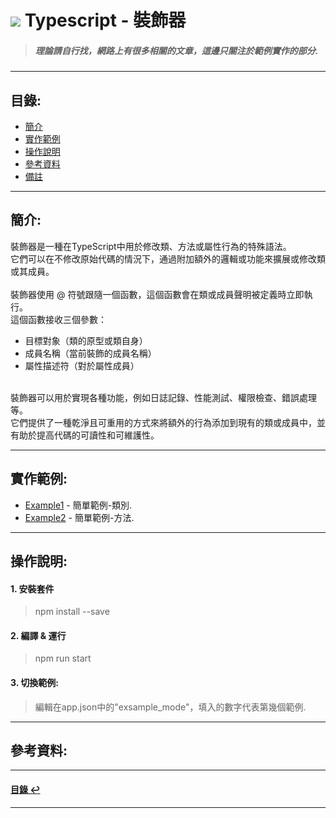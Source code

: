 # ![](https://drive.google.com/uc?id=10INx5_pkhMcYRdx_OO4rXNXxcsvPtBYq) Typescript - 裝飾器
> ##### 理論請自行找，網路上有很多相關的文章，這邊只關注於範例實作的部分.

---

<!--ts-->
## 目錄:
* [簡介](#簡介)
* [實作範例](#實作範例)
* [操作說明](#操作說明)
* [參考資料](#參考資料)
* [備註](#備註)
<!--te-->

---

## 簡介:
裝飾器是一種在TypeScript中用於修改類、方法或屬性行為的特殊語法。<br>
它們可以在不修改原始代碼的情況下，通過附加額外的邏輯或功能來擴展或修改類或其成員。<br>
<br>
裝飾器使用 @ 符號跟隨一個函數，這個函數會在類或成員聲明被定義時立即執行。<br>
這個函數接收三個參數：<br>
- 目標對象（類的原型或類自身）<br>
- 成員名稱（當前裝飾的成員名稱）<br>
- 屬性描述符（對於屬性成員）<br>
<br>
裝飾器可以用於實現各種功能，例如日誌記錄、性能測試、權限檢查、錯誤處理等。<br>
它們提供了一種乾淨且可重用的方式來將額外的行為添加到現有的類或成員中，並有助於提高代碼的可讀性和可維護性。

---

## 實作範例:
- [Example1](https://github.com/RC-Dev-Tech/typescript-decorators/blob/main/src/examples/example1.ts) - 簡單範例-類別.
- [Example2](https://github.com/RC-Dev-Tech/typescript-decorators/blob/main/src/examples/example2.ts) - 簡單範例-方法.

---

## 操作說明:
#### 1. 安裝套件
> npm install --save
#### 2. 編譯 & 運行
> npm run start
#### 3. 切換範例:
> 編輯在app.json中的"exsample_mode"，填入的數字代表第幾個範例.

---

## 參考資料:


---
<!--ts-->
#### [目錄 ↩](#目錄)
<!--te-->
---
